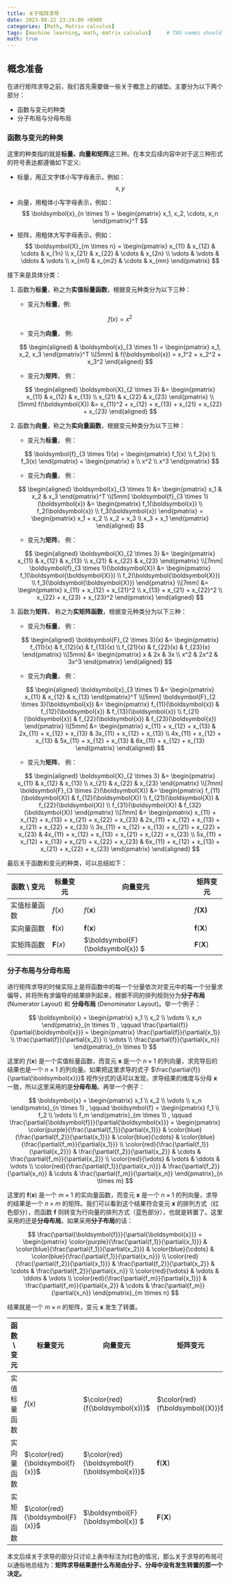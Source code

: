 ```yaml
---
title: 关于矩阵求导
date: 2023-08-22 23:24:00 +0900
categories: [Math, Matrix calculus]
tags: [machine learning, math, matrix calculus]     # TAG names should always be lowercase
math: true
---
```


## 概念准备
在进行矩阵求导之前，我们首先需要做一些关于概念上的铺垫。主要分为以下两个部分：
- 函数与变元的种类
- 分子布局与分母布局
  
### 函数与变元的种类
这里的种类指的就是**标量、向量和矩阵**这三种。在本文后续内容中对于这三种形式的符号表达都遵循如下定义:
- 标量，用正文字体小写字母表示，例如： 
$$
x, y
$$

- 向量，用粗体小写字母表示，例如：
$$
\boldsymbol{x}_{n \times 1} = \begin{pmatrix} x_1, x_2, \cdots, x_n \end{pmatrix}^T
$$

- 矩阵，用粗体大写字母表示，例如：
$$
\boldsymbol{X}_{m \times n}
=
\begin{pmatrix}
    x_{11} & x_{12} & \cdots & x_{1n} \\
    x_{21} & x_{22} & \cdots & x_{2n} \\
    \vdots & \vdots & \ddots & \vdots \\
    x_{m1} & x_{m2} & \cdots & x_{mn}
\end{pmatrix}
$$

接下来是具体分类：
1. 函数为**标量**，称之为**实值标量函数**，根据变元种类分为以下三种：
   - 变元为**标量**，例:
  
   $$
   f(x) = x^2
   $$

   - 变元为**向量**， 例:
   
   $$
   \begin{aligned}
        & \boldsymbol{x}_{3 \times 1} = \begin{pmatrix} x_1, x_2, x_3 \end{pmatrix}^T 
        \\[5mm]
        & f(\boldsymbol{x}) = x_1^2 + x_2^2 + x_3^2
   \end{aligned}
   $$

   - 变元为**矩阵**， 例：
   
   $$
   \begin{aligned}
        \boldsymbol{X}_{2 \times 3} 
        &=
        \begin{pmatrix}
            x_{11} & x_{12} & x_{13} \\
            x_{21} & x_{22} & x_{23}
        \end{pmatrix} 
        \\[5mm]
        f(\boldsymbol{X})
        &=
        x_{11}^2 + x_{12} + x_{13} + x_{21} + x_{22} + x_{23}
   \end{aligned}
   $$

2. 函数为**向量**，称之为**实向量函数**，根据变元种类分为以下三种：
   - 变元为**标量**， 例：
   
   $$
   \boldsymbol{f}_{3 \times 1}(x) =
   \begin{pmatrix}
       f_1(x) \\ f_2(x) \\ f_3(x)
   \end{pmatrix} =
   \begin{pmatrix}
       x \\ x^2 \\ x^3
   \end{pmatrix}
   $$

   - 变元为**向量**， 例：
   
   $$
   \begin{aligned}
        \boldsymbol{x}_{3 \times 1} 
        &= 
        \begin{pmatrix} x_1 & x_2 & x_3 \end{pmatrix}^T 
        \\[5mm]
        \boldsymbol{f}_{3 \times 1}(\boldsymbol{x}) 
        &=
        \begin{pmatrix}
            f_1(\boldsymbol{x}) \\ f_2(\boldsymbol{x}) \\ f_3(\boldsymbol{x})
        \end{pmatrix} =
        \begin{pmatrix}
            x_1 + x_2 \\ x_2 + x_3 \\ x_3 + x_1
        \end{pmatrix}
   \end{aligned}
   $$

   - 变元为**矩阵**， 例：
   
   $$
   \begin{aligned}
        \boldsymbol{X}_{2 \times 3} 
        &=
        \begin{pmatrix}
            x_{11} & x_{12} & x_{13} \\
            x_{21} & x_{22} & x_{23}
        \end{pmatrix} 
        \\[7mm]
        \boldsymbol{f}_{3 \times 1}(\boldsymbol{X}) 
        &=
        \begin{pmatrix}
            f_1(\boldsymbol{\boldsymbol{X}}) \\ f_2(\boldsymbol{\boldsymbol{X}}) \\ f_3(\boldsymbol{\boldsymbol{X}})
        \end{pmatrix} 
        \\[7mm]
        &=
        \begin{pmatrix}
            x_{11} + x_{12} + x_{21}^2 \\ x_{13} + x_{21} + x_{22}^2 \\ x_{22} + x_{23} + x_{23}^2
        \end{pmatrix}
   \end{aligned}
   $$

3. 函数为**矩阵**， 称之为**实矩阵函数**，根据变元种类分为以下三种：
   - 变元为**标量**， 例：
   
   $$
   \begin{aligned}
        \boldsymbol{F}_{2 \times 3}(x)
        &=
        \begin{pmatrix}
            f_{11}(x) & f_{12}(x) & f_{13}(x) \\
            f_{21}(x) & f_{22}(x) & f_{23}(x)
        \end{pmatrix} 
        \\[5mm]
        &=
        \begin{pmatrix}
            x & 2x & 3x \\
            x^2 & 2x^2 & 3x^3
        \end{pmatrix}
   \end{aligned}
   $$

   - 变元为**向量**， 例：
   
   $$
   \begin{aligned}
        \boldsymbol{x}_{3 \times 1}
        &=
        \begin{pmatrix}
            x_{11} & x_{12} & x_{13}
        \end{pmatrix}^T
        \\[5mm]
        \boldsymbol{F}_{2 \times 3}(\boldsymbol{x})
        &=
        \begin{pmatrix}
            f_{11}(\boldsymbol{x}) & f_{12}(\boldsymbol{x}) & f_{13}(\boldsymbol{x}) \\
            f_{21}(\boldsymbol{x}) & f_{22}(\boldsymbol{x}) & f_{23}(\boldsymbol{x})
        \end{pmatrix} 
        \\[5mm]
        &=
        \begin{pmatrix}
            x_{11} + x_{12} + x_{13} & 2x_{11} + x_{12} + x_{13} & 3x_{11} + x_{12} + x_{13} \\
            4x_{11} + x_{12} + x_{13} & 5x_{11} + x_{12} + x_{13} & 6x_{11} + x_{12} + x_{13}
        \end{pmatrix}
   \end{aligned}
   $$

   - 变元为**矩阵**， 例：
   
   $$
   \begin{aligned}
        \boldsymbol{X}_{2 \times 3} 
        &=
        \begin{pmatrix}
            x_{11} & x_{12} & x_{13} \\
            x_{21} & x_{22} & x_{23}
        \end{pmatrix} 
        \\[7mm]
        \boldsymbol{F}_{3 \times 2}(\boldsymbol{X})
        &=
        \begin{pmatrix}
            f_{11}(\boldsymbol{X}) & f_{12}(\boldsymbol{X}) \\ 
            f_{21}(\boldsymbol{X}) & f_{22}(\boldsymbol{X}) \\ 
            f_{31}(\boldsymbol{X}) & f_{32}(\boldsymbol{X})
        \end{pmatrix} 
        \\[7mm]
        &=
        \begin{pmatrix}
            x_{11} + x_{12} + x_{13} + x_{21} + x_{22} + x_{23} & 2x_{11} + x_{12} + x_{13} + x_{21} + x_{22} + x_{23} \\ 
            3x_{11} + x_{12} + x_{13} + x_{21} + x_{22} + x_{23} & 4x_{11} + x_{12} + x_{13} + x_{21} + x_{22} + x_{23} \\ 
            5x_{11} + x_{12} + x_{13} + x_{21} + x_{22} + x_{23} & 6x_{11} + x_{12} + x_{13} + x_{21} + x_{22} + x_{23}
        \end{pmatrix}
   \end{aligned}
   $$

最后关于函数和变元的种类，可以总结如下：

| 函数 \ 变元 | 标量变元 | 向量变元 | 矩阵变元 |
| --- | --- | --- | --- |
| 实值标量函数 | $f(x)$| $f(\boldsymbol{x})$ | $f\boldsymbol{(X)}$ |
| 实向量函数 | $\boldsymbol{f}(x)$ | $\boldsymbol{f}(\boldsymbol{x})$ | $\boldsymbol{f}(\boldsymbol{X})$ |
| 实矩阵函数 | $\boldsymbol{F}(x)$ | $\boldsymbol{F}(\boldsymbol{x}) $ | $\boldsymbol{F}(\boldsymbol{X})$ |

### 分子布局与分母布局
进行矩阵求导的时候实际上是将函数中的每一个分量依次对变元中的每一个分量求偏导，并将所有求偏导的结果排列起来，根据不同的排列规则分为**分子布局** (Numerator Layout) 和 **分母布局** (Denominator Layout)。举一个例子：

$$
\boldsymbol{x} = 
\begin{pmatrix}
    x_1 \\ x_2 \\ \vdots \\ x_n
\end{pmatrix}_{n \times 1}
, \qquad
\frac{\partial{f}}{\partial{\boldsymbol{x}}} =
\begin{pmatrix}
    \frac{\partial{f}}{\partial{x_1}} \\ \frac{\partial{f}}{\partial{x_2}} \\ \vdots \\ \frac{\partial{f}}{\partial{x_n}}
\end{pmatrix}_{n \times 1}
$$

这里的 $f(\boldsymbol{x})$ 是一个实值标量函数，而变元 $\boldsymbol{x}$ 是一个 $n \times 1$ 的列向量，求完导后的结果也是一个 $n \times 1$ 的列向量。如果把这里求导的式子 $\frac{\partial{f}}{\partial{\boldsymbol{x}}}$ 视作分式的话可以发现，求导结果的维度与分母 $\boldsymbol{x}$ 一致，所以这里采用的是**分母布局**。再举一个例子：

$$
\boldsymbol{x} = 
\begin{pmatrix}
    x_1 \\ x_2 \\ \vdots \\ x_n
\end{pmatrix}_{n \times 1}
, \qquad
\boldsymbol{f} = 
\begin{pmatrix}
    f_1 \\ f_2 \\ \vdots \\ f_m
\end{pmatrix}_{m \times 1}
, \qquad
\frac{\partial{\boldsymbol{f}}}{\partial{\boldsymbol{x}}} =
\begin{pmatrix}
    \color{purple}{\frac{\partial{f_1}}{\partial{x_1}}} & \color{blue}{\frac{\partial{f_2}}{\partial{x_1}}} & \color{blue}{\cdots} & \color{blue}{\frac{\partial{f_m}}{\partial{x_1}}} \\
    \color{red}{\frac{\partial{f_1}}{\partial{x_2}}} & \frac{\partial{f_2}}{\partial{x_2}} & \cdots & \frac{\partial{f_m}}{\partial{x_2}} \\
    \color{red}{\vdots} & \vdots & \ddots & \vdots \\
    \color{red}{\frac{\partial{f_1}}{\partial{x_n}}} & \frac{\partial{f_2}}{\partial{x_n}} & \cdots & \frac{\partial{f_m}}{\partial{x_n}} 
\end{pmatrix}_{n \times m}
$$

这里的 $\boldsymbol{f}(\boldsymbol{x})$ 是一个 $m \times 1$ 的实向量函数，而变元 $\boldsymbol{x}$ 是一个 $n \times 1$ 的列向量，求导的结果是一个 $n \times m$ 的矩阵。我们可以看到这个结果符合变元 $\boldsymbol{x}$ 的排列方式（红色部分），而函数 $\boldsymbol{f}$ 则转变为行向量的排列方式（蓝色部分），也就是转置了。这里采用的还是**分母布局**。如果采用**分子布局**的话：

$$
\frac{\partial{\boldsymbol{f}}}{\partial{\boldsymbol{x}}} =
\begin{pmatrix}
    \color{purple}{\frac{\partial{f_1}}{\partial{x_1}}} & \color{blue}{\frac{\partial{f_1}}{\partial{x_2}}} & \color{blue}{\cdots} & \color{blue}{\frac{\partial{f_1}}{\partial{x_n}}} \\
    \color{red}{\frac{\partial{f_2}}{\partial{x_1}}} & \frac{\partial{f_2}}{\partial{x_2}} & \cdots & \frac{\partial{f_2}}{\partial{x_n}} \\
    \color{red}{\vdots} & \vdots & \ddots & \vdots \\
    \color{red}{\frac{\partial{f_m}}{\partial{x_1}}} & \frac{\partial{f_m}}{\partial{x_2}} & \cdots & \frac{\partial{f_m}}{\partial{x_n}} 
\end{pmatrix}_{m \times n}
$$

结果就是一个 $m \times n$ 的矩阵，变元 $\boldsymbol{x}$ 发生了转置。

| 函数 \ 变元 | 标量变元 | 向量变元 | 矩阵变元 |
| --- | --- | --- | --- |
| 实值标量函数 | $f(x)$| $\color{red}{f(\boldsymbol{x})}$ | $\color{red}{f\boldsymbol{(X)}}$ |
| 实向量函数 | $\color{red}{\boldsymbol{f}(x)}$ | $\color{red}{\boldsymbol{f}(\boldsymbol{x})}$ | $\boldsymbol{f}(\boldsymbol{X})$ |
| 实矩阵函数 | $\color{red}{\boldsymbol{F}(x)}$ | $\boldsymbol{F}(\boldsymbol{x}) $ | $\boldsymbol{F}(\boldsymbol{X})$ |

本文后续关于求导的部分只讨论上表中标注为红色的情况，那么关于求导的布局可以通俗地总结为：**矩阵求导结果是什么布局由分子、分母中没有发生转置的那一个决定。**